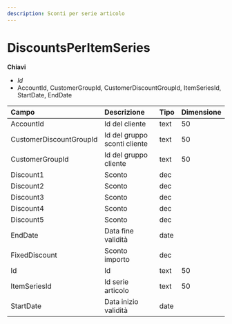 ```yaml
---
description: Sconti per serie articolo
---
```


# DiscountsPerItemSeries

**Chiavi**

* _Id_
* AccountId, CustomerGroupId, CustomerDiscountGroupId, ItemSeriesId, StartDate, EndDate

| Campo | Descrizione | Tipo | Dimensione |
| :--- | :--- | :--- | :--- |
| AccountId | Id del cliente | text | 50 |
| CustomerDiscountGroupId | Id del gruppo sconti cliente | text | 50 |
| CustomerGroupId | Id del gruppo cliente | text | 50 |
| Discount1 | Sconto | dec |  |
| Discount2 | Sconto | dec |  |
| Discount3 | Sconto | dec |  |
| Discount4 | Sconto | dec |  |
| Discount5 | Sconto | dec |  |
| EndDate | Data fine validità | date |  |
| FixedDiscount | Sconto importo | dec |  |
| Id | Id | text | 50 |
| ItemSeriesId | Id serie articolo | text | 50 |
| StartDate | Data inizio validità | date |  |


